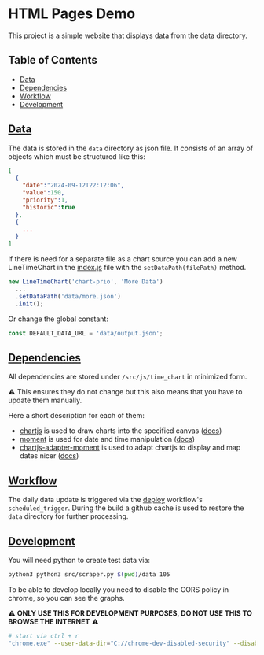 # HTML Pages Demo

This project is a simple website that displays data from the data directory.

## Table of Contents

- [Data](#data)
- [Dependencies](#dependencies)
- [Workflow](#workflow)
- [Development](#development)

## [Data](#data)

The data is stored in the ```data``` directory as json file.
It consists of an array of objects which must be structured like this:
```json
[
  {
    "date":"2024-09-12T22:12:06",
    "value":150,
    "priority":1,
    "historic":true
  },
  {
    ...
  }
]
```
If there is need for a separate file as a chart source you can add a new LineTimeChart in the [index.js](src/js/index.js) file with the ```setDataPath(filePath)``` method.
```js
new LineTimeChart('chart-prio', 'More Data')
  ...
  .setDataPath('data/more.json')
  .init();
```

Or change the global constant:
```js
const DEFAULT_DATA_URL = 'data/output.json';
```

## [Dependencies](#dependencies)

All dependencies are stored under ```/src/js/time_chart``` in minimized form.

⚠ This ensures they do not change but this also means that you have to update them manually.

Here a short description for each of them:
- [chartjs](src/js/lib/chart.4.4.7.min.js) is used to draw charts into the specified canvas ([docs](https://www.chartjs.org/docs/latest/samples/information.html))
- [moment](src/js/lib/moment.2.30.1.min.js) is used for date and time manipulation ([docs](https://momentjs.com/docs/#/use-it/browser/))
- [chartjs-adapter-moment](src/js/lib/chartjs-adapter-moment.1.0.1.min.js) is used to adapt chartjs to display and map dates nicer ([docs](https://cdnjs.com/libraries/chartjs-adapter-moment))


## [Workflow](#workflow)

The daily data update is triggered via the [deploy](.github/workflows/deploy.yml) workflow's ```scheduled_trigger```.
During the build a github cache is used to restore the ```data``` directory for further processing.

## [Development](#development)

You will need python to create test data via:
```sh
python3 python3 src/scraper.py $(pwd)/data 105
```

To be able to develop locally you need to disable the CORS policy in chrome, so you can see the graphs.

⚠ **ONLY USE THIS FOR DEVELOPMENT PURPOSES, DO NOT USE THIS TO BROWSE THE INTERNET** ⚠
```sh
# start via ctrl + r
"chrome.exe" --user-data-dir="C://chrome-dev-disabled-security" --disable-web-security --disable-site-isolation-trials
```

